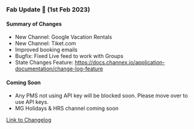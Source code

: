 ### Fab Update 🚀 (1st Feb 2023)

#### Summary of Changes
- New Channel: Google Vacation Rentals
- New Channel: Tiket.com
- Improved booking emails
- Bugfix: Fixed Live feed to work with Groups
- State Changes Feature: https://docs.channex.io/application-documentation/change-log-feature

#### Coming Soon
- Any PMS not using API key will be blocked soon. Please move over to use API keys.
- MG Holidays & HRS channel coming soon

[Link to Changelog](https://docs.channex.io/changelog)
